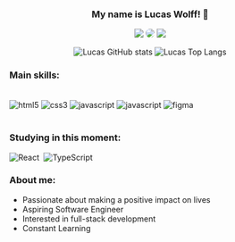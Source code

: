 




<div align='center'> 
  
  ### My name is Lucas Wolff! 👋
  
  <a href="https://www.instagram.com/lucaswolffh" target="_blank"><img src="https://img.shields.io/badge/-Instagram-%23E4405F?style=for-the-badge&logo=instagram&logoColor=white"></a>
  <a href="https://www.linkedin.com/in/lucaswolffh" target="_blank"><img src="https://img.shields.io/badge/-LinkedIn-%230077B5?style=for-the-badge&logo=linkedin&logoColor=white" style="border-radius: 30px" target="_blank"></a>
  <a href = "mailto:lucaswolffhonorato7@gmail.com"> <img src="https://img.shields.io/badge/-Gmail-%23333?style=for-the-badge&logo=gmail&logoColor=white" target="_blank"></a>
  
</div>

  <div align="center"> 
    
  ![Lucas GitHub stats](https://github-readme-stats.vercel.app/api?username=LucasWolffh&show_icons=true&theme=dracula&bg_color=2D3748&text_color=FFFFFF&title_color=FFFFFF&border_color=2D3748)  ![Lucas Top Langs](https://github-readme-stats.vercel.app/api/top-langs/?username=LucasWolffh&layout=compact&bg_color=2D3748&text_color=FFFFFF&title_color=FFFFFF&border_color=2D3748)
    
</div>

  ### Main skills:

  <div style="display: inline_block"></br>
    <img align="center" alt="html5" src="https://img.shields.io/badge/HTML5-E34F26?style=for-the-badge&logo=html5&logoColor=white"/>
    <img align="center" alt="css3" src="https://img.shields.io/badge/CSS3-1572B6?style=for-the-badge&logo=css3&logoColor=white"/>
    <img align="center" alt="javascript" src="https://img.shields.io/badge/JavaScript-F7DF1E?style=for-the-badge&logo=javascript&logoColor=black"/>
    <img align="center" alt="javascript" src="https://img.shields.io/badge/C-00599C?style=for-the-badge&logo=c&logoColor=white"/>
    <img align="center" alt="figma" src="https://img.shields.io/badge/Figma-F24E1E?style=for-the-badge&logo=figma&logoColor=white"/>
  </div><br>

### Studying in this moment:

![React](https://img.shields.io/badge/React-20232A?style=for-the-badge&logo=react&logoColor=61DAFB)&nbsp;
![TypeScript](https://img.shields.io/badge/TypeScript-007ACC?style=for-the-badge&logo=typescript&logoColor=white)&nbsp;
      
### About me:
-  Passionate about making a positive impact on lives
-  Aspiring Software Engineer 
-  Interested in full-stack development
-  Constant Learning
